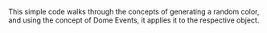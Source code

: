 This simple code walks through the concepts of generating a random color, and using the concept of Dome Events, it applies it to the respective object.